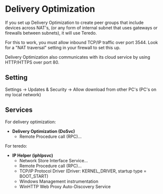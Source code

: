 
# Delivery Optimization

If you set up Delivery Optimization to create peer groups that include devices across NAT's,
(or any form of internal subnet that uses gateways or firewalls between subnets),
it will use Teredo.

For this to work, you must allow inbound TCP/IP traffic over port 3544.
Look for a "NAT traversal" setting in your firewall to set this up.

Delivery Optimization also communicates with its cloud service by using HTTP/HTTPS over port 80.

## Setting

Settings -> Updates & Security -> Allow download from other PC's (PC's on my local network)

## Services

For delivery optimization:

- **Delivery Optimization (DoSvc)**
  - Remote Procedure call (RPC)...

For teredo:

- **IP Helper (iphlpsvc)**
  - Network Store Interface Service...
  - Remote Procedure call (RPC)...
  - TCP/IP Protocol Driver (Driver: KERNEL_DRIVER, startup type = BOOT_START)
  - Windows Management instrumentation
  - WinHTTP Web Proxy Auto-Discovery Service
